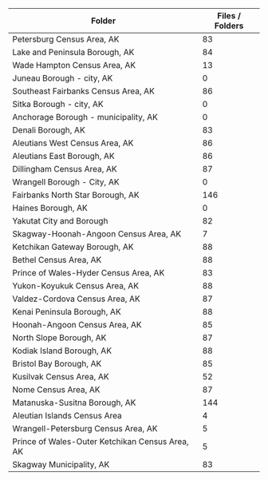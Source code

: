 | Folder                                          |   Files / Folders |
|-------------------------------------------------|-------------------|
| Petersburg Census Area, AK                      |                83 |
| Lake and Peninsula Borough, AK                  |                84 |
| Wade Hampton Census Area, AK                    |                13 |
| Juneau Borough - city, AK                       |                 0 |
| Southeast Fairbanks Census Area, AK             |                86 |
| Sitka Borough - city, AK                        |                 0 |
| Anchorage Borough - municipality, AK            |                 0 |
| Denali Borough, AK                              |                83 |
| Aleutians West Census Area, AK                  |                86 |
| Aleutians East Borough, AK                      |                86 |
| Dillingham Census Area, AK                      |                87 |
| Wrangell Borough - City, AK                     |                 0 |
| Fairbanks North Star Borough, AK                |               146 |
| Haines Borough, AK                              |                 0 |
| Yakutat City and Borough                        |                82 |
| Skagway-Hoonah-Angoon Census Area, AK           |                 7 |
| Ketchikan Gateway Borough, AK                   |                88 |
| Bethel Census Area, AK                          |                88 |
| Prince of Wales-Hyder Census Area, AK           |                83 |
| Yukon-Koyukuk Census Area, AK                   |                88 |
| Valdez-Cordova Census Area, AK                  |                87 |
| Kenai Peninsula Borough, AK                     |                88 |
| Hoonah-Angoon Census Area, AK                   |                85 |
| North Slope Borough, AK                         |                87 |
| Kodiak Island Borough, AK                       |                88 |
| Bristol Bay Borough, AK                         |                85 |
| Kusilvak Census Area, AK                        |                52 |
| Nome Census Area, AK                            |                87 |
| Matanuska-Susitna Borough, AK                   |               144 |
| Aleutian Islands Census Area                    |                 4 |
| Wrangell-Petersburg Census Area, AK             |                 5 |
| Prince of Wales-Outer Ketchikan Census Area, AK |                 5 |
| Skagway Municipality, AK                        |                83 |